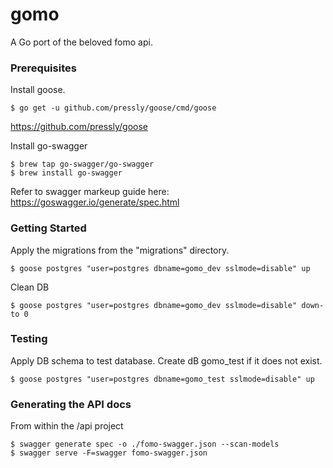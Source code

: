 # gomo
A Go port of the beloved fomo api.

### Prerequisites
Install goose. 
```
$ go get -u github.com/pressly/goose/cmd/goose
```
https://github.com/pressly/goose

Install go-swagger
```
$ brew tap go-swagger/go-swagger
$ brew install go-swagger
```
Refer to swagger markeup guide here: https://goswagger.io/generate/spec.html

### Getting Started 
Apply the migrations from the "migrations" directory.
```
$ goose postgres "user=postgres dbname=gomo_dev sslmode=disable" up
```
Clean DB
```
$ goose postgres "user=postgres dbname=gomo_dev sslmode=disable" down-to 0 
```

### Testing 
Apply DB schema to test database. Create dB gomo_test if it does not exist. 

```
$ goose postgres "user=postgres dbname=gomo_test sslmode=disable" up
```


### Generating the API docs
From within the /api project 
```
$ swagger generate spec -o ./fomo-swagger.json --scan-models
$ swagger serve -F=swagger fomo-swagger.json
```

